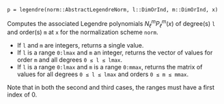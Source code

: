 ```
p = legendre(norm::AbstractLegendreNorm, l::DimOrInd, m::DimOrInd, x)
```

Computes the associated Legendre polynomials $N_ℓ^m P_ℓ^m(x)$ of degree(s) `l` and order(s) `m` at `x` for the normalization scheme `norm`.

  * If `l` and `m` are integers, returns a single value.
  * If `l` is a range `0:lmax` and `m` an integer, returns the vector of values for order `m` and all degrees `0 ≤ l ≤ lmax`.
  * If `l` is a range `0:lmax` and `m` is a range `0:mmax`, returns the matrix of values for all degrees `0 ≤ l ≤ lmax` and orders `0 ≤ m ≤ mmax`.

Note that in both the second and third cases, the ranges must have a first index of 0.
